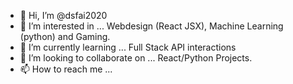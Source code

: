 - 👋 Hi, I’m @dsfai2020
- 👀 I’m interested in ... Webdesign (React JSX), Machine Learning (python) and Gaming.
- 🌱 I’m currently learning ... Full Stack API interactions
- 💞️ I’m looking to collaborate on ... React/Python Projects.
- 📫 How to reach me ...

<!---
dsfai2020/dsfai2020 is a ✨ special ✨ repository because its `README.md` (this file) appears on your GitHub profile.
You can click the Preview link to take a look at your changes.
--->
